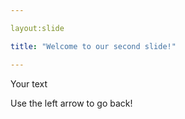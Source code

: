 ```yaml
---

layout:slide

title: "Welcome to our second slide!"

---
```


Your text

Use the left arrow to go back!
